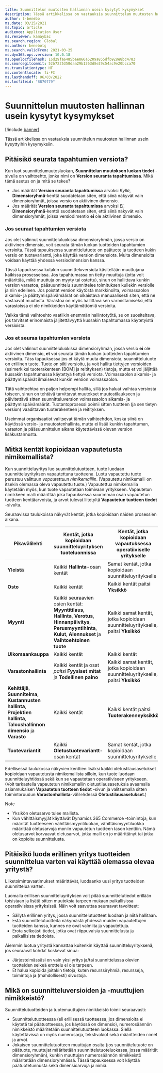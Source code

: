 ```yaml
---
title: Suunnittelun muutosten hallinnan usein kysytyt kysymykset
description: Tässä artikkelissa on vastauksia suunnittelun muutosten hallinnan usein kysyttyihin kysymyksiin.
author: t-benebo
ms.date: 03/25/2021
ms.topic: article
audience: Application User
ms.reviewer: kamaybac
ms.search.region: Global
ms.author: benebotg
ms.search.validFrom: 2021-03-25
ms.dyn365.ops.version: 10.0.18
ms.openlocfilehash: 16d29fa6485bae866a5209a855dfb928e8bc4783
ms.sourcegitcommit: 52b7225350daa29b1263d8e29c54ac9e20bcca70
ms.translationtype: HT
ms.contentlocale: fi-FI
ms.lasthandoff: 06/03/2022
ms.locfileid: "8870779"
---
```

# <a name="engineering-change-management-faq"></a>Suunnittelun muutosten hallinnan usein kysytyt kysymykset

[!include [banner](../includes/banner.md)]

Tässä artikkelissa on vastauksia suunnittelun muutosten hallinnan usein kysyttyihin kysymyksiin.

## <a name="should-i-track-the-version-in-transactions"></a>Pitäisikö seurata tapahtumien versiota?

Kun luot suunnittelumuutosluokan, **Suunnittelun muutoksen luokan tiedot** -sivulla on vaihtoehto, jonka nimi on **Version seuranta tapahtumissa**. Mikä tämä asetus on ja mitä se tekee?

- Jos määrität **Version seuranta tapahtumissa** arvoksi *Kyllä*, **Dimensioryhmä**-kenttä suodatetaan siten, että siinä näkyvät vain dimensioryhmät, joissa versio on aktiivinen dimensio.
- Jos määrität **Version seuranta tapahtumissa** arvoksi *Ei*, **Dimensioryhmä**-kenttä suodatetaan siten, että siinä näkyvät vain dimensioryhmät, joissa versiodimentio **ei** ole aktiivinen dimensio.

### <a name="if-you-track-the-version-in-transactions"></a>Jos seuraat tapahtumien versiota

Jos olet valinnut suunnitteluluokissa dimensioryhmän, jossa versio on aktiivinen dimensio, voit seurata tämän luokan tuotteiden tapahtumien versioita. Tässä tapauksessa suunnittelutuote on päätuote ja tuotteen kukin versio on tuotevariantti, joka käyttää version dimensiota. Muita dimensioita voidaan käyttää yhdessä versiodimension kanssa.

Tässä tapauksessa kutakin suunnitteluversiota käsitellään muuttujana kaikissa prosesseissa. Jos tapahtumassa on tietty muuttuja (jotta voit määrittää, mikä muuttuja on myyty tai ostettu), sinun on hallittava kunkin version varastoa, pääsuunnittelu suunnittelee toimituksen kullekin versiolle ja niin edelleen. Jos poistat version käytöstä markkinoilta, voimassaolon alkamis- ja päättymispäivämäärät on oikaistava manuaalisesti siten, että ne vastaavat muutosta. Varastoa on myös hallittava sen varmistamiseksi,että varastoissa ei ole nimikkeiden käyttämättömiä versioita.

Vaikka tämä vaihtoehto vaatiikin enemmän hallintotyötä, se on suositeltava, jos tarvitset erinomaista jäljitettävyyttä kussakin tapahtumassa käytetyistä versioista.

### <a name="if-you-dont-track-the-version-in-transactions"></a>Jos et seuraa tapahtumien versiota

Jos olet valinnut suunnitteluluokissa dimensioryhmän, jossa versio **ei** ole aktiivinen dimensio, **et** voi seurata tämän luokan tuotteiden tapahtumien versioita. Täss tapauksessa jos et käytä muuta dimensiota, suunnittelutuote on erillinen tuote. Tuote on silti versioitu, ja voit hallita tiettyjen versioiden (esimerkiksi tuoterakenteen \[BOM] ja reitityksen) tietoja, mutta et voi jäljittää kussakin tapahtumassa käytettyä tiettyä versiota. Voimassaolon alkamis- ja päättymispäivät ilmaisevat kunkin version voimassaolon.

Tätä vaihtoehtoa on paljon helpompi hallita, sillä jos haluat vaihtaa versiosta toiseen, sinun on tehtävä tarvittavat muutokset muutostilaukseen ja päivitettävä sitten suunnitteluversion voimassaolon alkamis- ja päättymispäivämäärät. Tuotantoprosessi poimii sitten tuotteen (ja sen tietyn version) vaadittavan tuoterakenteen ja reitityksen.

Useimmat organisaatiot valitsevat tämän vaihtoehdon, koska siinä on käytössä versio- ja muutostenhallinta, mutta ei lisää kunkin tapahtuman, varaston ja pääsuunnittelun aikana käytettävissä olevan version lisäkustannusta.

## <a name="which-fields-are-copied-from-the-released-item-template"></a>Mitkä kentät kopioidaan vapautetusta nimikemallista?

Kun suunnitteluyritys luo suunnittelutuotteen, tuote luodaan suunnitteluyrityksen vapautettuna tuotteena. Luotu vapautettu tuote perustuu valittuun *vapautettuun nimikemalliin*. (Vapautettu nimikemalli on itsekin olemassa oleva vapautettu tuote.) Vapautettua nimikemallia käytetään myös, kun tuote vapautetaan toimivaan yritykseen. Vapautetun nimikkeen malli määrittää joka tapauksessa suurimman osan vapautetun tuotteen kenttäarvoista, ja arvot tulevat liitetyltä **Vapautetun tuotteen tiedot** -sivulta.

Seuraavissa taulukoissa näkyvät kentät, jotka kopioidaan näiden prosessien aikana.

| Pikavälilehti | Kentät, jotka kopioidaan suunnitteluyrityksen tuoteluonnissa | Kentät, jotka kopioidaan vapautuksessa operatiiviselle yritykselle |
|---|---|---|
| **Yleistä** | Kaikki **Hallinta**-osan kentät | Samat kentät, jotka kopioidaan suunnitteluyritykselle |
| **Osto** | Kaikki kentät | Kaikki kentät paitsi **Yksikkö** |
| **Myynti** | Kaikki seuraavien osien kentät: **Myyntitilaus**, **Hallinta**, **Verotus**, **Hinnanpäivitys**, **Perusmyyntihinta**, **Kulut**, **Alennukset** ja **Vaihtoehtoinen tuote** | Kaikki samat kentät, jotka kopioidaan suunnitteluyritykselle, paitsi **Yksikkö** |
| **Ulkomaankauppa** | Kaikki kentät | Kaikki kentät |
| **Varastonhallinta** | Kaikki kentät ja osat *paitsi* **Fyysiset mitat** ja **Todellinen paino** | Kaikki samat kentät, jotka kopioidaan suunnitteluyritykselle, paitsi **Yksikkö** |
| **Kehittäjä**, **Suunnitelma**, **Kustannusten hallinta**, **Projektien hallinta**, **Taloushallinnon dimensio** ja **Varasto** | Kaikki kentät | Kaikki kentät paitsi **Tuoterakenneyksikkö** |
| **Tuotevariantit** | Kaikki **Oletustuotevariantt**-osan kentät | Samat kentät, jotka kopioidaan suunnitteluyritykselle |

Edellisessä taulukossa näkyvien kenttien lisäksi kaikki oletustilausasetukset kopioidaan vapautetusta nimikemallista silloin, kun tuote luodaan suunnitteluyhtiössä sekä kun se vapautetaan operatiiviseen yritykseen. (Voit tarkastella vapautetun nimikemallin oletustilausasetuksia avaamalla asianmukaisen **Vapautetun tuotteen tiedot** -sivun ja valitsemalla sitten toimintoruudun **Varastonhallinta**-välilehdessä **Oletustilausasetukset**.)

> [!NOTE]
>
> - Yksikön oletusarvo tulee mallista.
> - Kun vähittäismyyjät käyttävät Dynamics 365 Commerce -toimintoja, kun määrität tuotteeseen vähittäismyyntiluokan, vähittäismyyntiluokka määrittää oletusarvoja moniin vapautetun tuotteen tason kenttiin. Nämä oletusarvot korvaavat oletusarvot, jotka malli on jo määrittänyt tai jotka on kopioitu suunnittelusta.

## <a name="should-i-create-a-separate-legal-entity-for-engineering-products-or-use-an-existing-legal-entity"></a>Pitäisikö luoda erillinen yritys tuotteiden suunnittelua varten vai käyttää olemassa olevaa yritystä?

Liiketoimintavaatimukset määrittävät, luodaanko uusi yritys tuotteiden suunnittelua varten.

Luomalla erillisen suunnitteluyrityksen voit pitää suunnittelutiedot erillään toisistaan ja lisätä sitten muutoksia tarpeen mukaan paikallisissa operatiivisissa yrityksissä. Näin voit saavuttaa seuraavat tavoitteet:

- Säilytä erillinen yritys, jossa suunnittelutuotteet luodaan ja niitä hallitaan.
- Estä suunnittelutuotteita näkymästä yhdessä muiden vapautettujen tuotteiden kanssa, kunnes ne ovat valmiita ja vapautettuja.
- Erota selkeästi tiedot, jotka ovat riippuvaisia suunnittelusta ja paikallisista tiedoista.

Aiemmin luotua yritystä kannattaa kuitenkin käyttää suunnitteluyrityksenä, jos seuraavat kohdat koskevat sinua:

- Järjestelmässäsi on vain yksi yritys ja/tai suunnittelussa olevien tuotteiden selkeä erottelu ei ole tarpeen.
- Et halua kopioida joitakin tietoja, kuten resurssiryhmiä, resursseja, toimintoja ja (mahdollisesti) sivustoja.

## <a name="what-is-the-nomenclature-for-engineering-versions-and-variants"></a>Mikä on suunnitteluversioiden ja -muuttujien nimikkeistö?

Suunnittelutuotteiden ja tuotemuuttujien nimikkeistö toimii seuraavasti:

- Suunnittelutuotteessa (eli erillisessä tuotteessa, jos dimensioita ei käytetä tai päätuotteessa, jos käytössä on dimensio), numerosäännön nimikkeistö määritetään suunnittelutuotteen luokassa. Siellä käytettävissä on myös numerosarja, tekstivakiot sekä määritteiden nimet ja arvot.
- Jokaisen suunnittelutuotteen muuttujan osalta (jos suunnittelutuote on päätuote, muuttujat määritetään suunnittelutuoteluokassa, jossa määrität dimensioryhmän), kunkin muuttujan numerosäännön nimikkeistö määritetään dimensioryhmässä. Tässä tapauksessa voit käyttää päätuotetunnusta sekä dimensioarvoja ja nimiä.
